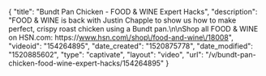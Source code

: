 {
    "title": "Bundt Pan Chicken - FOOD & WINE Expert Hacks",
    "description": "FOOD & WINE is back with Justin Chapple to show us how to make perfect, crispy roast chicken using a Bundt pan.\n\nShop all FOOD & WINE on HSN.com: https:\/\/www.hsn.com\/shop\/food-and-wine\/18008",
    "videoid": "154264895",
    "date_created": "1520875778",
    "date_modified": "1520885602",
    "type": "captivate",
    "layout": "video",
    "url": "\/v\/bundt-pan-chicken-food-wine-expert-hacks\/154264895"
}
